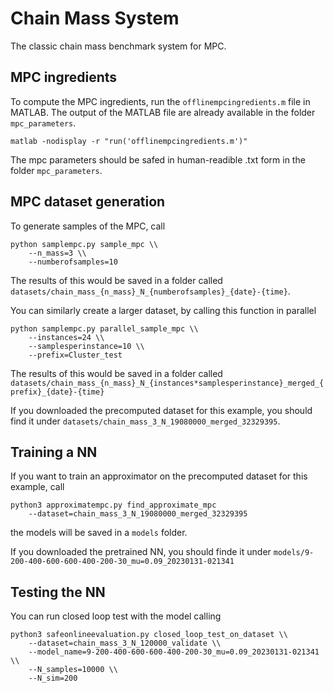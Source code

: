 # Chain Mass System
The classic chain mass benchmark system for MPC.

## MPC ingredients
To compute the MPC ingredients, run the `offlinempcingredients.m` file in MATLAB.
The output of the MATLAB file are already available in the folder `mpc_parameters`.

```
matlab -nodisplay -r "run('offlinempcingredients.m')"
```

The mpc parameters should be safed in human-readible .txt form in the folder `mpc_parameters`.

## MPC dataset generation
To generate samples of the MPC, call
```
python samplempc.py sample_mpc \\
    --n_mass=3 \\
    --numberofsamples=10
```
The results of this would be saved in a folder called `datasets/chain_mass_{n_mass}_N_{numberofsamples}_{date}-{time}`.


You can similarly create a larger dataset, by calling this function in parallel
```
python samplempc.py parallel_sample_mpc \\
    --instances=24 \\
    --samplesperinstance=10 \\
    --prefix=Cluster_test
```
The results of this would be saved in a folder called `datasets/chain_mass_{n_mass}_N_{instances*samplesperinstance}_merged_{prefix}_{date}-{time}`

If you downloaded the precomputed dataset for this example, you should find it under `datasets/chain_mass_3_N_19080000_merged_32329395`.

## Training a NN

If you want to train an approximator on the precomputed dataset for this example, call
```
python3 approximatempc.py find_approximate_mpc
    --dataset=chain_mass_3_N_19080000_merged_32329395
```
the models will be saved in a `models` folder.

If you downloaded the pretrained NN, you should finde it under `models/9-200-400-600-600-400-200-30_mu=0.09_20230131-021341`

## Testing the NN
You can run closed loop test with the model calling
```
python3 safeonlineevaluation.py closed_loop_test_on_dataset \\
    --dataset=chain_mass_3_N_120000_validate \\
    --model_name=9-200-400-600-600-400-200-30_mu=0.09_20230131-021341 \\
    --N_samples=10000 \\
    --N_sim=200
```
